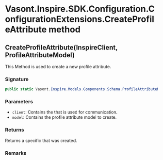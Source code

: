 # Vasont.Inspire.SDK.Configuration.ConfigurationExtensions.CreateProfileAttribute method
## CreateProfileAttribute(InspireClient, ProfileAttributeModel)
This Method is used to create a new profile attribute.

### Signature
```csharp
public static Vasont.Inspire.Models.Components.Schema.ProfileAttributeModel CreateProfileAttribute(InspireClient client, ProfileAttributeModel model)
```
### Parameters
- `client`: Contains the  that is used for communication.
- `model`: Contains the profile attribute model to create.

### Returns
Returns a specific  that was created.
### Remarks

